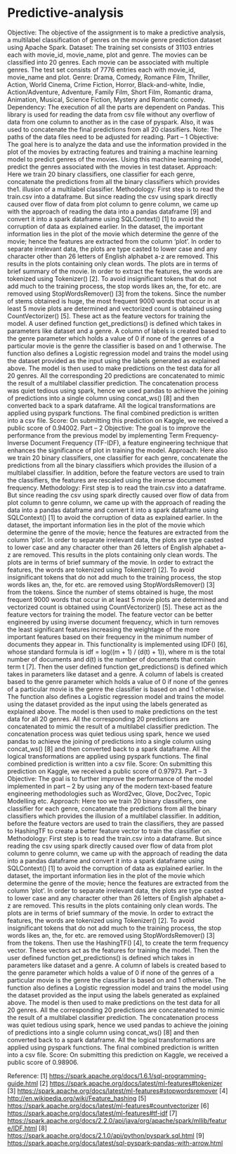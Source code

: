 # Predictive-analysis

Objective: The objective of the assignment is to make a predictive analysis, a multilabel classification of genres on the movie genre prediction dataset using Apache Spark.
Dataset: The training set consists of 31103 entries each with movie_id, movie_name, plot and genre. The movies can be classified into 20 genres. Each movie can be associated with multiple genres. The test set consists of 7776 entries each with movie_id, movie_name and plot.
Genre: Drama, Comedy, Romance Film, Thriller, Action, World Cinema, Crime Fiction, Horror, Black-and-white, Indie, Action/Adventure, Adventure, Family Film, Short Film, Romantic drama, Animation, Musical, Science Fiction, Mystery and Romantic comedy. 
Dependency:
The execution of all the parts are dependent on Pandas. This library is used for reading the data from csv file without any overflow of data from one column to another as in the case of pyspark. Also, it was used to concatenate the final predictions from all 20 classifiers.
Note: The paths of the data files need to be adjusted for reading.
Part – 1
Objective: The goal here is to analyze the data and use the information provided in the plot of the movies by extracting features and training a machine learning model to predict genres of the movies. Using this machine learning model, predict the genres associated with the movies in test dataset.
Approach: Here we train 20 binary classifiers, one classifier for each genre, concatenate the predictions from all the binary classifiers which provides the1.  illusion of a multilabel classifier.
Methodology: 
First step is to read the train.csv into a dataframe. But since reading the csv using spark directly caused over flow of data from plot column to genre column, we came up with the approach of reading the data into a pandas dataframe [9] and convert it into a spark dataframe using SQLContext() [1] to avoid the corruption of data as explained earlier. 
In the dataset, the important information lies in the plot of the movie which determine the genre of the movie; hence the features are extracted from the column ‘plot’. In order to separate irrelevant data, the plots are type casted to lower case and any character other than 26 letters of English alphabet a-z are removed. This results in the plots containing only clean words. 
The plots are in terms of brief summary of the movie. In order to extract the features, the words are tokenized using Tokenizer() [2]. To avoid insignificant tokens that do not add much to the training process, the stop words likes an, the, for etc. are removed using StopWordsRemover() [3] from the tokens. Since the number of stems obtained is huge, the most frequent 9000 words that occur in at least 5 movie plots are determined and vectorized count is obtained using CountVectorizer() [5]. These act as the feature vectors for training the model.
A user defined function get_predictions() is defined which takes in parameters like dataset and a genre. A column of labels is created based to the genre parameter which holds a value of 0 if none of the genres of a particular movie is the genre the classifier is based on and 1 otherwise. The function also defines a Logistic regression model and trains the model using the dataset provided as the input using the labels generated as explained above. 
The model is then used to make predictions on the test data for all 20 genres. All the corresponding 20 predictions are concatenated to mimic the result of a multilabel classifier prediction. The concatenation process was quiet tedious using spark, hence we used pandas to achieve the joining of predictions into a single column using concat_ws() [8] and then converted back to a spark dataframe. All the logical transformations are applied using pyspark functions. The final combined prediction is written into a csv file.
Score: On submitting this prediction on Kaggle, we received a public score of 0.94002.
Part – 2
Objective: The goal is to improve the performance from the previous model by implementing Term Frequency-Inverse Document Frequency (TF-IDF), a feature engineering technique that enhances the significance of plot in training the model.
Approach: Here also we train 20 binary classifiers, one classifier for each genre, concatenate the predictions from all the binary classifiers which provides the illusion of a multilabel classifier. In addition, before the feature vectors are used to train the classifiers, the features are rescaled using the inverse document frequency. 
Methodology: 
First step is to read the train.csv into a dataframe. But since reading the csv using spark directly caused over flow of data from plot column to genre column, we came up with the approach of reading the data into a pandas dataframe and convert it into a spark dataframe using SQLContext() [1] to avoid the corruption of data as explained earlier. 
In the dataset, the important information lies in the plot of the movie which determine the genre of the movie; hence the features are extracted from the column ‘plot’. In order to separate irrelevant data, the plots are type casted to lower case and any character other than 26 letters of English alphabet a-z are removed. This results in the plots containing only clean words. 
The plots are in terms of brief summary of the movie. In order to extract the features, the words are tokenized using Tokenizer() [2]. To avoid insignificant tokens that do not add much to the training process, the stop words likes an, the, for etc. are removed using StopWordsRemover() [3] from the tokens. Since the number of stems obtained is huge, the most frequent 9000 words that occur in at least 5 movie plots are determined and vectorized count is obtained using CountVectorizer() [5]. These act as the feature vectors for training the model.
The feature vector can be better engineered by using inverse document frequency, which in turn removes the least significant features increasing the weightage of the more important features based on their frequency in the minimum number of documents they appear in. This functionality is implemented using IDF() [6], whose standard formula is idf = log((m + 1) / (d(t) + 1)), where m is the total number of documents and d(t) is the number of documents that contain term t [7].
Then the user defined function get_predictions() is defined which takes in parameters like dataset and a genre. A column of labels is created based to the genre parameter which holds a value of 0 if none of the genres of a particular movie is the genre the classifier is based on and 1 otherwise. The function also defines a Logistic regression model and trains the model using the dataset provided as the input using the labels generated as explained above. 
The model is then used to make predictions on the test data for all 20 genres. All the corresponding 20 predictions are concatenated to mimic the result of a multilabel classifier prediction. The concatenation process was quiet tedious using spark, hence we used pandas to achieve the joining of predictions into a single column using concat_ws() [8] and then converted back to a spark dataframe. All the logical transformations are applied using pyspark functions. The final combined prediction is written into a csv file.
Score: On submitting this prediction on Kaggle, we received a public score of 0.97973.
Part – 3
Objective: The goal is to further improve the performance of the model implemented in part – 2 by using any of the modern text-based feature engineering methodologies such as Word2vec, Glove, Doc2vec, Topic Modelling etc. 
Approach: Here too we train 20 binary classifiers, one classifier for each genre, concatenate the predictions from all the binary classifiers which provides the illusion of a multilabel classifier. In addition, before the feature vectors are used to train the classifiers, they are passed to HashingTF to create a better feature vector to train the classifier on.
Methodology: 
First step is to read the train.csv into a dataframe. But since reading the csv using spark directly caused over flow of data from plot column to genre column, we came up with the approach of reading the data into a pandas dataframe and convert it into a spark dataframe using SQLContext() [1] to avoid the corruption of data as explained earlier. 
In the dataset, the important information lies in the plot of the movie which determine the genre of the movie; hence the features are extracted from the column ‘plot’. In order to separate irrelevant data, the plots are type casted to lower case and any character other than 26 letters of English alphabet a-z are removed. This results in the plots containing only clean words. 
The plots are in terms of brief summary of the movie. In order to extract the features, the words are tokenized using Tokenizer() [2]. To avoid insignificant tokens that do not add much to the training process, the stop words likes an, the, for etc. are removed using StopWordsRemover() [3] from the tokens. Then use the HashingTF() [4], to create the term frequency vector. These vectors act as the features for training the model.
Then the user defined function get_predictions() is defined which takes in parameters like dataset and a genre. A column of labels is created based to the genre parameter which holds a value of 0 if none of the genres of a particular movie is the genre the classifier is based on and 1 otherwise. The function also defines a Logistic regression model and trains the model using the dataset provided as the input using the labels generated as explained above. 
The model is then used to make predictions on the test data for all 20 genres. All the corresponding 20 predictions are concatenated to mimic the result of a multilabel classifier prediction. The concatenation process was quiet tedious using spark, hence we used pandas to achieve the joining of predictions into a single column using concat_ws() [8] and then converted back to a spark dataframe. All the logical transformations are applied using pyspark functions. The final combined prediction is written into a csv file.
Score: On submitting this prediction on Kaggle, we received a public score of 0.98906.

Reference:
[1] https://spark.apache.org/docs/1.6.1/sql-programming-guide.html
[2] https://spark.apache.org/docs/latest/ml-features#tokenizer
[3] https://spark.apache.org/docs/latest/ml-features#stopwordsremover
[4] http://en.wikipedia.org/wiki/Feature_hashing
[5] https://spark.apache.org/docs/latest/ml-features#countvectorizer
[6] https://spark.apache.org/docs/latest/ml-features#tf-idf
[7] https://spark.apache.org/docs/2.2.0/api/java/org/apache/spark/mllib/feature/IDF.html
[8] https://spark.apache.org/docs/2.1.0/api/python/pyspark.sql.html
[9] https://spark.apache.org/docs/latest/sql-pyspark-pandas-with-arrow.html
